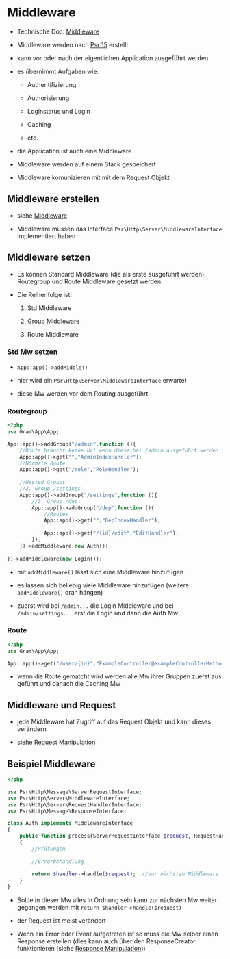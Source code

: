 # Middleware

- Technische Doc: [Middleware](../technisch/Middleware/index.md)

- Middleware werden nach [Psr 15](https://www.php-fig.org/psr/psr-15/) erstellt

- kann vor oder nach der eigentlichen Application ausgeführt werden

- es übernimmt Aufgaben wie:

	- Authentifizierung

	- Authorisierung

	- Loginstatus und Login

	- Caching

	- etc.

- die Application ist auch eine Middleware

- Middleware werden auf einem Stack gespeichert

- Middleware komunizieren mit mit dem Request Objekt 

## Middleware erstellen

- siehe [Middleware](../technisch/Middleware/index.md)

- Middleware müssen das Interface ``Psr\Http\Server\MiddlewareInterface`` implementiert haben

## Middleware setzen

- Es können Standard Middleware (die als erste ausgeführt werden), Routegroup und Route Middleware gesetzt werden

- Die Reihenfolge ist:

	1. Std Middleware

	2. Group Middleware

	3. Route Middleware

### Std Mw setzen

- ``App::app()->addMiddle()``

- hier wird ein ``Psr\Http\Server\MiddlewareInterface`` erwartet

- diese Mw werden vor dem Routing ausgeführt

### Routegroup

````php
<?php
use Gram\App\App;

App::app()->addGroup("/admin",function (){
	//Route braucht keine Url wenn diese bei /admin ausgeführt werden soll
	App::app()->get("","AdminIndexHandler");
	//Normale Route
	App::app()->get("/role","RoleHandler");
	
	//Nested Groups
	//2. Group /settings
	App::app()->addGroup("/settings",function (){
		//3. Group /dep
		App::app()->addGroup("/dep",function (){
			//Routes
			App::app()->get("","DepIndexHandler");
			
			App::app()->get("/{id}/edit","EditHandler");
		});
	})->addMiddleware(new Auth());
	
})->addMiddleware(new Login());
````

- mit ``addMiddleware()`` lässt sich eine Middleware hinzufügen

- es lassen sich beliebig viele Middleware hinzufügen (weitere ``addMiddleware()`` dran hängen)

- zuerst wird bei ``/admin...`` die Login Middleware und bei ``/admin/settings...`` erst die Login und dann die Auth Mw

### Route 

````php
<?php
use Gram\App\App;

App::app()->get("/user/{id}","ExampleController@exampleControllerMethod")->addMiddleware(new Caching());
````
- wenn die Route gematcht wird werden alle Mw ihrer Gruppen zuerst aus geführt und danach die Caching Mw


## Middleware und Request

- jede Middleware hat Zugriff auf das Request Objekt und kann dieses verändern

- siehe [Request Manipulation](requestmanipulation.md)

## Beispiel Middleware

````php
<?php

use Psr\Http\Message\ServerRequestInterface;
use Psr\Http\Server\MiddlewareInterface;
use Psr\Http\Server\RequestHandlerInterface;
use Psr\Http\Message\ResponseInterface;

class Auth implements MiddlewareInterface
{
	public function process(ServerRequestInterface $request, RequestHandlerInterface $handler): ResponseInterface
	{
		//Prüfungen
		
		//Errorbehandlung
		
		return $handler->handle($request);	//zur nächsten Middleware weiter gehen
	}
}
````
- Soltle in dieser Mw alles in Ordnung sein kann zur nächsten Mw weiter gegangen werden mit ``return $handler->handle($request)``

- der Request ist meist verändert

- Wenn ein Error oder Event aufgetreten ist so muss die Mw selber einen Response erstellen (dies kann auch über den ResponseCreator funktionieren (siehe [Response Manipulation](requestmanipulation.md)))
